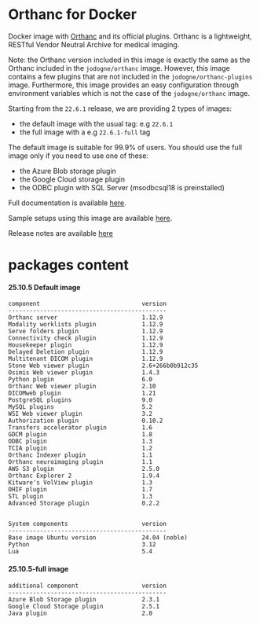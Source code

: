 # Orthanc for Docker
Docker image with [Orthanc](https://www.orthanc-server.com/) and its official plugins. Orthanc is a lightweight, RESTful Vendor Neutral Archive for medical imaging.

Note: the Orthanc version included in this image is exactly the same as the Orthanc included in the `jodogne/orthanc` image.  However,
this image contains a few plugins that are not included in the `jodogne/orthanc-plugins` image.  Furthermore,
this image provides an easy configuration through environment variables which is not the case of the `jodogne/orthanc` image.

Starting from the `22.6.1` release, we are providing 2 types of images:
  - the default image with the usual tag: e.g `22.6.1`
  - the full image with a e.g `22.6.1-full` tag

The default image is suitable for 99.9% of users.
You should use the full image only if you need to use one of these:
  - the Azure Blob storage plugin
  - the Google Cloud storage plugin
  - the ODBC plugin with SQL Server (msodbcsql18 is preinstalled)

Full documentation is available [here](https://book.orthanc-server.com/users/docker-orthancteam.html).

Sample setups using this image are available [here](https://github.com/orthanc-server/orthanc-setup-samples/).

Release notes are available [here](https://github.com/orthanc-server/orthanc-builder/blob/master/release-notes-docker-images.md)


# packages content

#### 25.10.5 Default image
```
component                             version
---------------------------------------------
Orthanc server                        1.12.9
Modality worklists plugin             1.12.9
Serve folders plugin                  1.12.9
Connectivity check plugin             1.12.9
Housekeeper plugin                    1.12.9
Delayed Deletion plugin               1.12.9
Multitenant DICOM plugin              1.12.9
Stone Web viewer plugin               2.6+266b0b912c35
Osimis Web viewer plugin              1.4.3
Python plugin                         6.0
Orthanc Web viewer plugin             2.10
DICOMweb plugin                       1.21
PostgreSQL plugins                    9.0
MySQL plugins                         5.2
WSI Web viewer plugin                 3.2
Authorization plugin                  0.10.2
Transfers accelerator plugin          1.6
GDCM plugin                           1.8
ODBC plugin                           1.3
TCIA plugin                           1.2
Orthanc Indexer plugin                1.1
Orthanc neuroimaging plugin           1.1
AWS S3 plugin                         2.5.0
Orthanc Explorer 2                    1.9.4
Kitware's VolView plugin              1.3
OHIF plugin                           1.7
STL plugin                            1.3
Advanced Storage plugin               0.2.2


System components                     version
---------------------------------------------
Base image Ubuntu version             24.04 (noble)
Python                                3.12
Lua                                   5.4

```

#### 25.10.5-full image
```
additional component                  version
---------------------------------------------
Azure Blob Storage plugin             2.3.1
Google Cloud Storage plugin           2.5.1
Java plugin                           2.0
````
